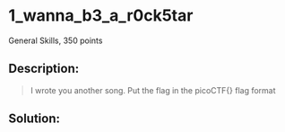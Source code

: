 # 1_wanna_b3_a_r0ck5tar
General Skills, 350 points

## Description:
> I wrote you another song. Put the flag in the picoCTF{} flag format


## Solution: 


